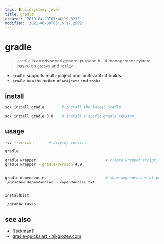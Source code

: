```yaml
---
tags: [buildsystem, java]
title: gradle
created: '2019-08-20T07:46:19.821Z'
modified: '2021-06-08T05:26:17.259Z'
---
```


# gradle

> `gradle` is an advanced general purpose build management system based on `groovy` and `kotlin`

- `gradle` supports multi-project and multi-artifact builds
- `gradle` has the notion of `projects` and `tasks`


## install
```sh
sdk install gradle        # install the latest Gradle

sdk install gradle 3.0    # install a spefic gradle version
```

## usage

```sh
-v, --version       # display version
```

```sh
gradle

gradle wrapper                                # create wrapper script: ./gradlew
gradle wrapper --gradle-version 4.9


gradle dependencies                           # show dependencies of project
./gradlew dependencies > dependencies.txt


installDist

./gradlw tasks
```

## see also
- [[sdkman]]
- [gradle-quickstart - nikgrozev.com](https://nikgrozev.com/2017/02/10/gradle-quickstart/)
